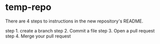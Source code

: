 # temp-repo


There are 4 steps to instructions in the new repository's README.

step 1. create a branch
step 2. Commit a file
step 3. Open a pull request
step 4. Merge your pull request
